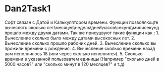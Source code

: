 # Dan2Task1
Софт связан с Датой и Калькулятором времени.
Функции позволяющте вычеслять сколько лет\месяцев\недель\дней\часов\секунд\милисекунд прошло между двумя датами.
Так же присуцвуют такие функции как : 
           1. Вычесление сколько было между датами высокосных лет.
           2. Вычесление сколько прошло рабочих дней.
           3. Вычесление сколько вы прожили времени с рождения.
           4. Вычесление сколько времени назад вам исполнилось 18 (или через сколько исполнится).
           5. Сколько времени в указанной пользоватем единицы (Например "сколько дней в 5000 часов?" или "сколько минут в 120 месяцев?" и т.д)
